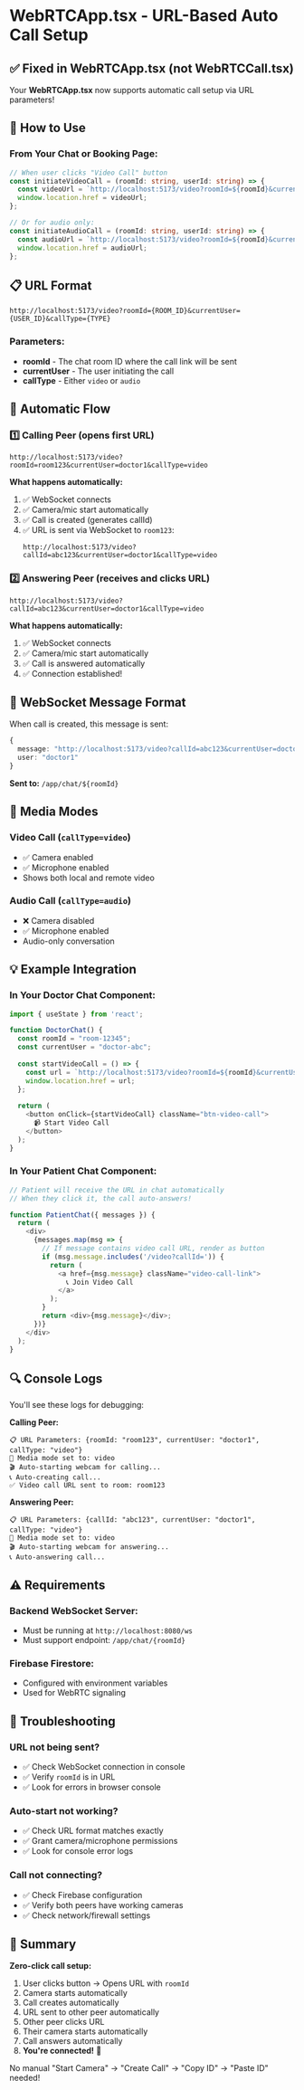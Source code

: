 # WebRTCApp.tsx - URL-Based Auto Call Setup

## ✅ Fixed in WebRTCApp.tsx (not WebRTCCall.tsx)

Your **WebRTCApp.tsx** now supports automatic call setup via URL parameters!

## 🚀 How to Use

### From Your Chat or Booking Page:

```typescript
// When user clicks "Video Call" button
const initiateVideoCall = (roomId: string, userId: string) => {
  const videoUrl = `http://localhost:5173/video?roomId=${roomId}&currentUser=${userId}&callType=video`;
  window.location.href = videoUrl;
};

// Or for audio only:
const initiateAudioCall = (roomId: string, userId: string) => {
  const audioUrl = `http://localhost:5173/video?roomId=${roomId}&currentUser=${userId}&callType=audio`;
  window.location.href = audioUrl;
};
```

## 📋 URL Format

```
http://localhost:5173/video?roomId={ROOM_ID}&currentUser={USER_ID}&callType={TYPE}
```

### Parameters:

- **roomId** - The chat room ID where the call link will be sent
- **currentUser** - The user initiating the call
- **callType** - Either `video` or `audio`

## 🔄 Automatic Flow

### 1️⃣ **Calling Peer** (opens first URL)
```
http://localhost:5173/video?roomId=room123&currentUser=doctor1&callType=video
```

**What happens automatically:**
1. ✅ WebSocket connects
2. ✅ Camera/mic start automatically
3. ✅ Call is created (generates callId)
4. ✅ URL is sent via WebSocket to `room123`:
   ```
   http://localhost:5173/video?callId=abc123&currentUser=doctor1&callType=video
   ```

### 2️⃣ **Answering Peer** (receives and clicks URL)
```
http://localhost:5173/video?callId=abc123&currentUser=doctor1&callType=video
```

**What happens automatically:**
1. ✅ WebSocket connects
2. ✅ Camera/mic start automatically  
3. ✅ Call is answered automatically
4. ✅ Connection established!

## 📨 WebSocket Message Format

When call is created, this message is sent:

```typescript
{
  message: "http://localhost:5173/video?callId=abc123&currentUser=doctor1&callType=video",
  user: "doctor1"
}
```

**Sent to:** `/app/chat/${roomId}`

## 🎥 Media Modes

### Video Call (`callType=video`)
- ✅ Camera enabled
- ✅ Microphone enabled
- Shows both local and remote video

### Audio Call (`callType=audio`)
- ❌ Camera disabled
- ✅ Microphone enabled
- Audio-only conversation

## 💡 Example Integration

### In Your Doctor Chat Component:

```typescript
import { useState } from 'react';

function DoctorChat() {
  const roomId = "room-12345";
  const currentUser = "doctor-abc";
  
  const startVideoCall = () => {
    const url = `http://localhost:5173/video?roomId=${roomId}&currentUser=${currentUser}&callType=video`;
    window.location.href = url;
  };
  
  return (
    <button onClick={startVideoCall} className="btn-video-call">
      📹 Start Video Call
    </button>
  );
}
```

### In Your Patient Chat Component:

```typescript
// Patient will receive the URL in chat automatically
// When they click it, the call auto-answers!

function PatientChat({ messages }) {
  return (
    <div>
      {messages.map(msg => {
        // If message contains video call URL, render as button
        if (msg.message.includes('/video?callId=')) {
          return (
            <a href={msg.message} className="video-call-link">
              📞 Join Video Call
            </a>
          );
        }
        return <div>{msg.message}</div>;
      })}
    </div>
  );
}
```

## 🔍 Console Logs

You'll see these logs for debugging:

**Calling Peer:**
```
📋 URL Parameters: {roomId: "room123", currentUser: "doctor1", callType: "video"}
🎥 Media mode set to: video
🎬 Auto-starting webcam for calling...
📞 Auto-creating call...
✅ Video call URL sent to room: room123
```

**Answering Peer:**
```
📋 URL Parameters: {callId: "abc123", currentUser: "doctor1", callType: "video"}
🎥 Media mode set to: video
🎬 Auto-starting webcam for answering...
📞 Auto-answering call...
```

## ⚠️ Requirements

### Backend WebSocket Server:
- Must be running at `http://localhost:8080/ws`
- Must support endpoint: `/app/chat/{roomId}`

### Firebase Firestore:
- Configured with environment variables
- Used for WebRTC signaling

## 🐛 Troubleshooting

### URL not being sent?
- ✅ Check WebSocket connection in console
- ✅ Verify `roomId` is in URL
- ✅ Look for errors in browser console

### Auto-start not working?
- ✅ Check URL format matches exactly
- ✅ Grant camera/microphone permissions
- ✅ Look for console error logs

### Call not connecting?
- ✅ Check Firebase configuration
- ✅ Verify both peers have working cameras
- ✅ Check network/firewall settings

## 🎯 Summary

**Zero-click call setup:**
1. User clicks button → Opens URL with `roomId`
2. Camera starts automatically
3. Call creates automatically  
4. URL sent to other peer automatically
5. Other peer clicks URL
6. Their camera starts automatically
7. Call answers automatically
8. **You're connected!** 🎉

No manual "Start Camera" → "Create Call" → "Copy ID" → "Paste ID" needed!
